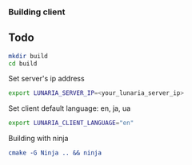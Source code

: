 ### Building client
## Todo

```sh
mkdir build
cd build
```
Set server's ip address
```sh
export LUNARIA_SERVER_IP=<your_lunaria_server_ip>
```
Set client default language: en, ja, ua
```sh
export LUNARIA_CLIENT_LANGUAGE="en"
```
Building with ninja
```cmake
cmake -G Ninja .. && ninja
```

